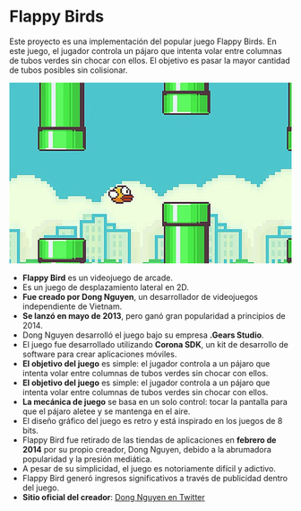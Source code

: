 # Flappy Birds
Este proyecto es una implementación del popular juego Flappy Birds. En este juego, el jugador controla un pájaro que intenta volar entre columnas de tubos verdes sin chocar con ellos. El objetivo es pasar la mayor cantidad de tubos posibles sin colisionar.

![Captura de Pantalla del Juego](images/imagenFlappyBirds.webp)

- **Flappy Bird** es un videojuego de arcade.
- Es un juego de desplazamiento lateral en 2D.
- **Fue creado por Dong Nguyen**, un desarrollador de videojuegos independiente de Vietnam.
- **Se lanzó en mayo de 2013**, pero ganó gran popularidad a principios de 2014.
- Dong Nguyen desarrolló el juego bajo su empresa **.Gears Studio**.
- El juego fue desarrollado utilizando **Corona SDK**, un kit de desarrollo de software para crear aplicaciones móviles.
- **El objetivo del juego** es simple: el jugador controla a un pájaro que intenta volar entre columnas de tubos verdes sin chocar con ellos.
- **El objetivo del juego** es simple: el jugador controla a un pájaro que intenta volar entre columnas de tubos verdes sin chocar con ellos.
- **La mecánica de juego** se basa en un solo control: tocar la pantalla para que el pájaro aletee y se mantenga en el aire.
- El diseño gráfico del juego es retro y está inspirado en los juegos de 8 bits.
- Flappy Bird fue retirado de las tiendas de aplicaciones en **febrero de 2014** por su propio creador, Dong Nguyen, debido a la abrumadora popularidad y la presión mediática.
- A pesar de su simplicidad, el juego es notoriamente difícil y adictivo.
- Flappy Bird generó ingresos significativos a través de publicidad dentro del juego.
- **Sitio oficial del creador**: [Dong Nguyen en Twitter](https://twitter.com/dongatory)





